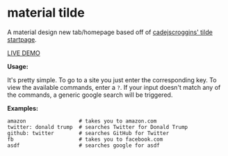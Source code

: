 # material tilde

A material design new tab/homepage based off of [cadejscroggins' tilde startpage](https://cadejscroggins.github.io/tilde/).

[LIVE DEMO](http://vishnumad.github.io/material-tilde/)

**Usage:**

It's pretty simple. To go to a site you just enter the corresponding key. To view the available commands, enter a `?`. If your input doesn't match any of the commands, a generic google search will be triggered.

**Examples:**

```
amazon                 # takes you to amazon.com
twitter: donald trump  # searches Twitter for Donald Trump
github: twitter        # searches GitHub for Twitter
fb                     # takes you to facebook.com
asdf                   # searches google for asdf
```
